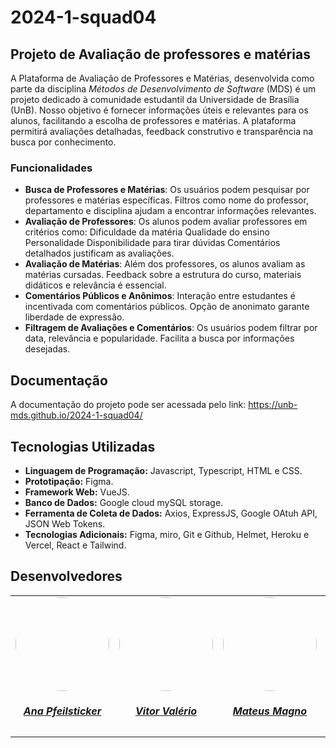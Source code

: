 # 2024-1-squad04

## Projeto de Avaliação de professores e matérias

A Plataforma de Avaliação de Professores e Matérias, desenvolvida como parte da disciplina *Métodos de Desenvolvimento de Software* (MDS) é um projeto dedicado à comunidade estudantil da Universidade de Brasília (UnB). Nosso objetivo é fornecer informações úteis e relevantes para os alunos, facilitando a escolha de professores e matérias. A plataforma permitirá avaliações detalhadas, feedback construtivo e transparência na busca por conhecimento.

### Funcionalidades
- **Busca de Professores e Matérias**:
Os usuários podem pesquisar por professores e matérias específicas.
Filtros como nome do professor, departamento e disciplina ajudam a encontrar informações relevantes.
- **Avaliação de Professores**: 
Os alunos podem avaliar professores em critérios como:
Dificuldade da matéria
Qualidade do ensino
Personalidade
Disponibilidade para tirar dúvidas
Comentários detalhados justificam as avaliações.
- **Avaliação de Matérias**:
Além dos professores, os alunos avaliam as matérias cursadas.
Feedback sobre a estrutura do curso, materiais didáticos e relevância é essencial.
- **Comentários Públicos e Anônimos**:
Interação entre estudantes é incentivada com comentários públicos.
Opção de anonimato garante liberdade de expressão.
- **Filtragem de Avaliações e Comentários**: 
Os usuários podem filtrar por data, relevância e popularidade.
Facilita a busca por informações desejadas.

## Documentação

A documentação do projeto pode ser acessada pelo link: https://unb-mds.github.io/2024-1-squad04/


## Tecnologias Utilizadas

- **Linguagem de Programação:** Javascript, Typescript, HTML e CSS.
- **Prototipação:** Figma.
- **Framework Web:** VueJS.
- **Banco de Dados:** Google cloud mySQL storage.
- **Ferramenta de Coleta de Dados:** Axios, ExpressJS, Google OAtuh API, JSON Web Tokens.
- **Tecnologias Adicionais:** Figma, miro, Git e Github, Helmet, Heroku e Vercel, React e Tailwind.



## Desenvolvedores

<center>
<table style="margin-left: auto; margin-right: auto;">
    <tr>
        <td align="center">
            <a href="https://github.com/ana-pfeilsticker">
                <img style="border-radius: 50%;" src="https://avatars.githubusercontent.com/u/110688069?v=4" width="150px;"/>
                <h5 class="text-center">Ana Pfeilsticker</h5>
            </a>
        </td>
        <td align="center">
            <a href="https://github.com/vitor-hoffmann">
                <img style="border-radius: 50%;" src="https://avatars.githubusercontent.com/u/137011464?v=4" width="150px;"/>
                <h5 class="text-center">Vitor Valério</h5>
            </a>
        </td>
        <td align="center">
            <a href="https://github.com/mtsmgn0">
                <img style="border-radius: 50%;" src="https://avatars.githubusercontent.com/u/143732873?v=4" width="150px;"/>
                <h5 class="text-center">Mateus Magno</h5>
            </a>
        </td>
        </td>
        <td align="center">
            <a href="https://github.com/Atyrson">
                <img style="border-radius: 50%;" src="https://cdn.discordapp.com/attachments/1070861833596055612/1225892037916753980/IMG-20240318-WA0058_1.jpg?ex=6622c7ed&is=661052ed&hm=aa37234d79b92b929703cafc1aaf2d25ad22e6d020e93677c744ef609c0ac478&" width="150px;"/>
                <h5 class="text-center">Atyrson Souto</h5>
            </a>
        </td>
        <td align="center">
            <a href="https://github.com/leticiatmartins">
                <img style="border-radius: 50%;" src="https://avatars.githubusercontent.com/u/86434947?v=4" width="150px;"/>
                <h5 class="text-center">Leticia Torres</h5>
            </a>
        </td>
        
</table>
</center>

